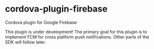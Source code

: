 # cordova-plugin-firebase
Cordova plugin for Google Firebase

This plugin is under development! The primary goal for this plugin is to implement FCM for cross platform push notifications. Other parts of the SDK will follow later.
